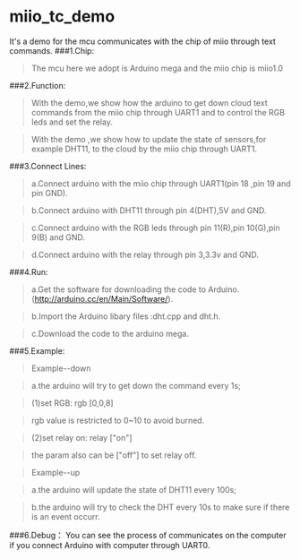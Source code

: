 miio_tc_demo
============
It's a demo for the mcu communicates with the chip of miio through text commands. 
###1.Chip:
>    The mcu here we adopt is Arduino mega and the miio chip is miio1.0

###2.Function:
>    With the demo,we show how the arduino to get down cloud text commands from the miio chip through UART1 and to control the RGB leds and set the relay.

>    With the demo ,we show how to update the state of sensors,for example DHT11, to the cloud by the miio chip through UART1.

###3.Connect Lines:
>    a.Connect arduino with the miio chip through UART1(pin 18 ,pin 19 and pin GND).

>    b.Connect arduino with DHT11 through pin 4(DHT),5V and GND.

>    c.Connect arduino with the RGB leds through pin 11(R),pin 10(G),pin 9(B) and GND.

>    d.Connect arduino with the relay through pin 3,3.3v and GND.

###4.Run:
>    a.Get the software for downloading the code to Arduino.(http://arduino.cc/en/Main/Software/). 

>    b.Import the Arduino libary files :dht.cpp and dht.h. 

>    c.Download the code to the arduino mega.

###5.Example:
>  Example--down

>    a.the arduino will try to get down the command every 1s;

>    (1)set RGB:       rgb  [0,0,8]

>    rgb value is restricted to 0~10 to avoid burned.

>    (2)set relay on:  relay  ["on"]

>    the param also can be ["off"] to set relay off.
     
>  Example--up

>  a.the arduino will update the state of DHT11 every 100s;

>  b.the arduino will try to check the DHT every 10s to make sure if there is an event occurr.

###6.Debug：
  You can see the process of communicates on the computer if you connect Arduino with computer through UART0. 
